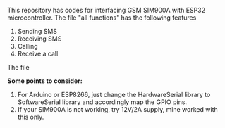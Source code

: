 This repository has codes for interfacing GSM SIM900A with ESP32 microcontroller.
The file "all functions" has the following features
1. Sending SMS
2. Receiving SMS
3. Calling
4. Receive a call
        
The file 

**Some points to consider:**
1. For Arduino or ESP8266, just change the HardwareSerial library to SoftwareSerial library and accordingly map the GPIO pins.
2. If your SIM900A is not working, try 12V/2A supply, mine worked with this only.
